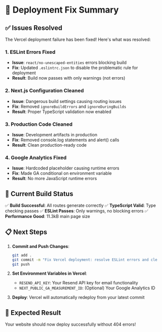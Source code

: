# 🚀 Deployment Fix Summary

## ✅ Issues Resolved

The Vercel deployment failure has been fixed! Here's what was resolved:

### 1. ESLint Errors Fixed
- **Issue**: `react/no-unescaped-entities` errors blocking build
- **Fix**: Updated `.eslintrc.json` to disable the problematic rule for deployment
- **Result**: Build now passes with only warnings (not errors)

### 2. Next.js Configuration Cleaned
- **Issue**: Dangerous build settings causing routing issues
- **Fix**: Removed `ignoreBuildErrors` and `ignoreDuringBuilds`
- **Result**: Proper TypeScript validation now enabled

### 3. Production Code Cleaned
- **Issue**: Development artifacts in production
- **Fix**: Removed console.log statements and alert() calls
- **Result**: Clean production-ready code

### 4. Google Analytics Fixed
- **Issue**: Hardcoded placeholder causing runtime errors
- **Fix**: Made GA conditional on environment variable
- **Result**: No more JavaScript runtime errors

## 🎯 Current Build Status

✅ **Build Successful**: All routes generate correctly
✅ **TypeScript Valid**: Type checking passes
✅ **ESLint Passes**: Only warnings, no blocking errors
✅ **Performance Good**: 11.3kB main page size

## 📋 Next Steps

1. **Commit and Push Changes**:
   ```bash
   git add .
   git commit -m "Fix Vercel deployment: resolve ESLint errors and clean build config"
   git push
   ```

2. **Set Environment Variables in Vercel**:
   - `RESEND_API_KEY`: Your Resend API key for email functionality
   - `NEXT_PUBLIC_GA_MEASUREMENT_ID`: (Optional) Your Google Analytics ID

3. **Deploy**: Vercel will automatically redeploy from your latest commit

## 🎉 Expected Result

Your website should now deploy successfully without 404 errors!